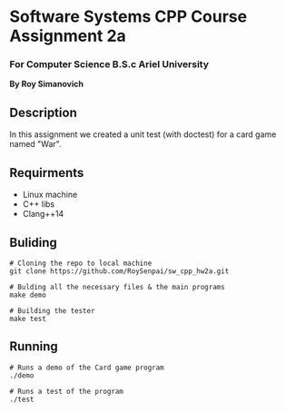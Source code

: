 # Software Systems CPP Course Assignment 2a

### For Computer Science B.S.c Ariel University

**By Roy Simanovich**

## Description
In this assignment we created a unit test (with doctest) for a card game named "War".

## Requirments
* Linux machine
* C++ libs
* Clang++14

## Buliding
```
# Cloning the repo to local machine
git clone https://github.com/RoySenpai/sw_cpp_hw2a.git

# Bulding all the necessary files & the main programs
make demo

# Building the tester
make test
```

## Running
```
# Runs a demo of the Card game program
./demo

# Runs a test of the program
./test
```